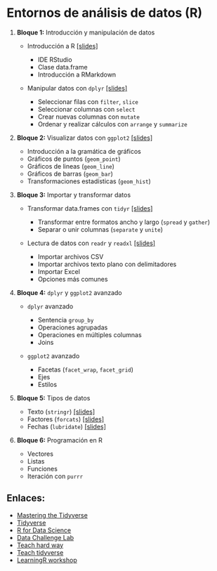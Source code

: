 # Entornos de análisis de datos (R)

1. **Bloque 1:** Introducción y manipulación de datos

    * Introducción a R [[slides]](./src/00-intro.html)
        * IDE RStudio
        * Clase data.frame
        * Introducción a RMarkdown

    * Manipular datos con `dplyr` [[slides]](./src/01-dplyr.html)
        * Seleccionar filas con `filter`, `slice`
        * Seleccionar columnas con `select`
        * Crear nuevas columnas con `mutate`
        * Ordenar y realizar cálculos con `arrange` y `summarize`

2. **Bloque 2:** Visualizar datos con `ggplot2` [[slides]](./src/02-ggplot2.html)
    
    * Introducción a la gramática de gráficos
    * Gráficos de puntos (`geom_point`)
    * Gráficos de lineas (`geom_line`)
    * Gráficos de barras (`geom_bar`)
    * Transformaciones estadísticas (`geom_hist`)

3. **Bloque 3:** Importar y transformar datos

    * Transformar data.frames con `tidyr` [[slides]](./src/03-tidyr.html)
        * Transformar entre formatos ancho y largo (`spread` y `gather`)
        * Separar o unir columnas (`separate` y `unite`)
    
    * Lectura de datos con `readr` y `readxl` [[slides]](./src/04-readr.html)
        * Importar archivos CSV
        * Importar archivos texto plano con delimitadores
        * Importar Excel
        * Opciones más comunes

4. **Bloque 4:** `dplyr` y `ggplot2` avanzado
    
    * `dplyr` avanzado
        * Sentencia `group_by`
        * Operaciones agrupadas
        * Operaciones en múltiples columnas
        * Joins

    * `ggplot2` avanzado
        * Facetas  (`facet_wrap`, `facet_grid`)
        * Ejes
        * Estilos

5. **Bloque 5:** Tipos de datos
    
    * Texto (`stringr`) [[slides]](./src/05-stringr.html)
    * Factores (`forcats`) [[slides]](./src/06-forcats.html)
    * Fechas (`lubridate`) [[slides]](./src/07-lubridate.html)

6. **Bloque 6:** Programación en R

    * Vectores
    * Listas
    * Funciones
    * Iteración con `purrr`


## Enlaces:
* [Mastering the Tidyverse](https://github.com/rstudio/master-the-tidyverse)
* [Tidyverse](https://www.tidyverse.org/)
* [R for Data Science](http://r4ds.had.co.nz/)
* [Data Challenge Lab](https://dcl-2019-04.github.io/curriculum/)
* [Teach hard way](http://varianceexplained.org/r/teach-hard-way/)
* [Teach tidyverse](http://varianceexplained.org/r/teach-tidyverse/)
* [LearningR workshop](https://nyu-cdsc.github.io/learningr/)
